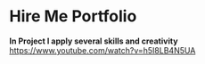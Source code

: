# Hire Me Portfolio 

**In Project I apply several skills and creativity**
https://www.youtube.com/watch?v=h5I8LB4N5UA